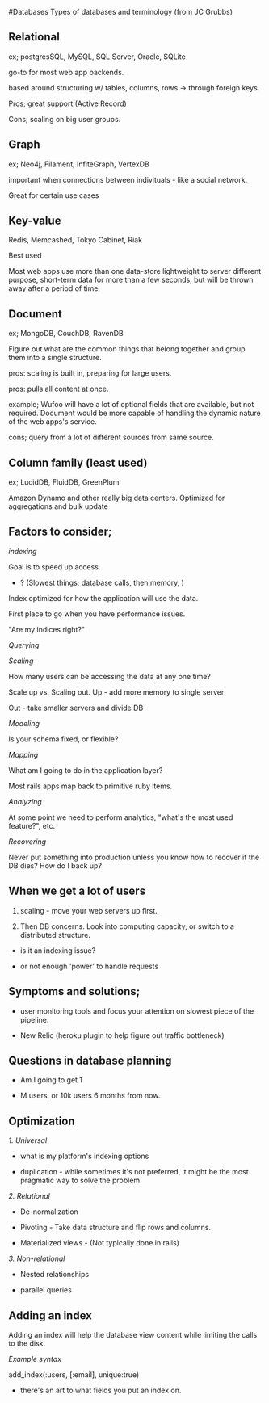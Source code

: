#Databases 
Types of databases and terminology (from JC Grubbs)

## Relational

ex; postgresSQL, MySQL, SQL Server, Oracle, SQLite

go-to for most web app backends.

based around structuring w/ tables, columns, rows -> through foreign keys.

Pros; great support (Active Record)

Cons; scaling on big user groups.

## Graph

ex; Neo4j, Filament, InfiteGraph, VertexDB

important when connections between indivituals - like a social network.

Great for certain use cases


## Key-value

Redis, Memcashed, Tokyo Cabinet, Riak

Best used

Most web apps use more than one data-store lightweight to server different purpose, short-term data for more than a few seconds, but will be thrown away after a period of time.

## Document

ex; MongoDB, CouchDB, RavenDB

Figure out what are the common things that belong together and group them into a single structure.

pros: scaling is built in, preparing for large users.

pros: pulls all content at once.

example; Wufoo will have a lot of optional fields that are available, but not required. Document would be more capable of handling the dynamic nature of the web apps's service.

cons; query from a lot of different sources from same source.

## Column family (least used)

ex; LucidDB, FluidDB, GreenPlum

Amazon Dynamo and other really big data centers. 
Optimized for aggregations and bulk update

## Factors to consider;

_indexing_

Goal is to speed up access.

* ? (Slowest things; database calls, then memory, )

Index optimized for how the application will use the data.

First place to go when you have performance issues.

"Are my indices right?"


_Querying_

_Scaling_

How many users can be accessing the data at any one time?

Scale up vs. Scaling out. 
Up - add more memory to single server

Out - take smaller servers and divide DB

_Modeling_

Is your schema fixed, or flexible?


_Mapping_

What am I going to do in the application layer?

Most rails apps map back to primitive ruby items.


_Analyzing_

At some point we need to perform analytics, "what's the most used feature?", etc.

_Recovering_

Never put something into production unless you know how to recover if the DB dies? How do I back up? 


## When we get a lot of users

1. scaling - move your web servers up first.

2. Then DB concerns. Look into computing capacity, or switch to a distributed structure.

- is it an indexing issue?

- or not enough 'power' to handle requests


## Symptoms and solutions;

- user monitoring tools and focus your attention on slowest piece of the pipeline.

- New Relic (heroku plugin to help figure out traffic bottleneck) 


## Questions in database planning

- Am I going to get 1

- M users, or 10k users 6 months from now.

## Optimization

_1. Universal_

- what is my platform's indexing options

- duplication - while sometimes it's not preferred, it might be the most pragmatic way to solve the problem.

_2. Relational_

- De-normalization

- Pivoting - Take data structure and flip rows and columns. 
- Materialized views - (Not typically done in rails)

_3. Non-relational_

- Nested relationships

- parallel queries

## Adding an index

Adding an index will help the database view content while limiting the calls to the disk.

_Example syntax_

add_index(:users, [:email], unique:true)

- there's an art to what fields you put an index on. 


